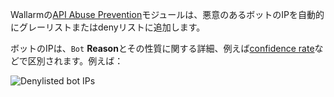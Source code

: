 Wallarmの[API Abuse Prevention](../../about-wallarm/api-abuse-prevention.md)モジュールは、悪意のあるボットのIPを自動的にグレーリストまたはdenyリストに追加します。

ボットのIPは、`Bot` **Reason**とその性質に関する詳細、例えば[confidence rate](../../about-wallarm/api-abuse-prevention.md#how-api-abuse-prevention-works)などで区別されます。例えば：

![Denylisted bot IPs](../../images/about-wallarm-waf/abi-abuse-prevention/denylisted-bot-ips.png)